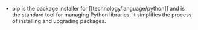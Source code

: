 - pip is the package installer for [[technology/language/python]] and is the standard tool for managing Python libraries. It simplifies the process of installing and upgrading packages.